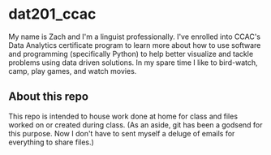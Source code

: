 # dat201_ccac
My name is Zach and I'm a linguist professionally. I've enrolled into CCAC's Data Analytics certificate program
to learn more about how to use software and programming (specifically Python) to help better visualize and tackle problems using
data driven solutions. In my spare time I like to bird-watch, camp, play games, and watch movies.

## About this repo
This repo is intended to house work done at home for class and files worked on or created during class.
(As an aside, git has been a godsend for this purpose. Now I don't have to sent myself a deluge of 
emails for everything to share files.)
